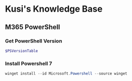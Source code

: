 # Kusi's Knowledge Base

## M365 PowerShell

### Get PowerShell Version

```PowerShell
$PSVersionTable
```

### Install Powershell 7

```PowerShell
winget install --id Microsoft.Powershell --source winget
```